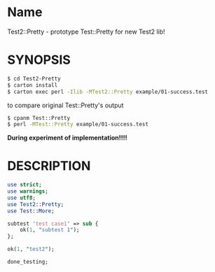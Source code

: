# Name

Test2::Pretty - prototype Test::Pretty for new Test2 lib!

# SYNOPSIS

```sh
$ cd Test2-Pretty
$ carton install
$ carton exec perl -Ilib -MTest2::Pretty example/01-success.test
```

to compare original Test::Pretty's output

```sh
$ cpanm Test::Pretty
$ perl -MTest::Pretty example/01-success.test
```

**During experiment of implementation!!!!**

# DESCRIPTION

```perl
use strict;
use warnings;
use utf8;
use Test2::Pretty;
use Test::More;

subtest 'test case1' => sub {
    ok(1, "subtest 1");
};

ok(1, "test2");

done_testing;
```
